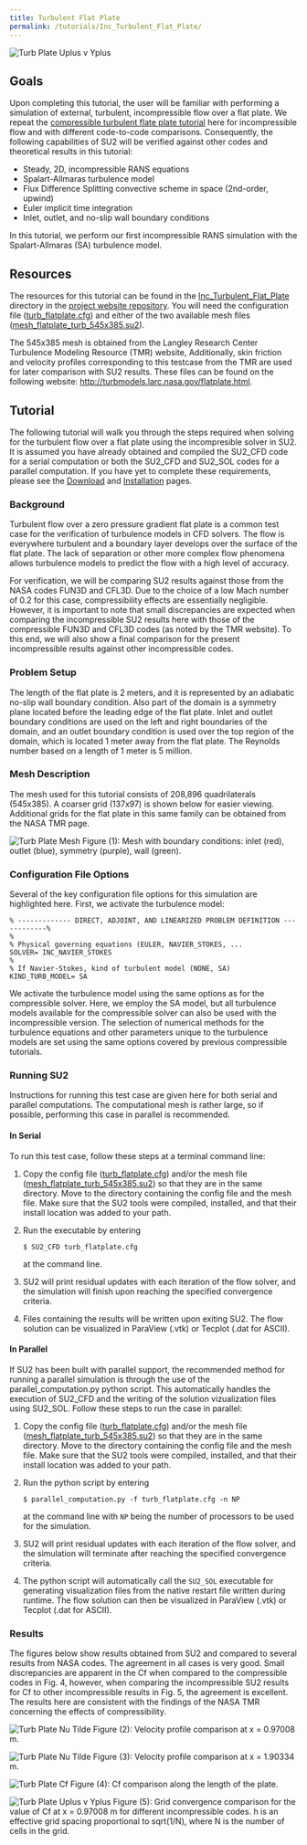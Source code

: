 ```yaml
---
title: Turbulent Flat Plate
permalink: /tutorials/Inc_Turbulent_Flat_Plate/
---
```


![Turb Plate Uplus v Yplus](../../Inc_Turbulent_Flat_Plate/images/turb_plate_v_x1p9.png)

## Goals

Upon completing this tutorial, the user will be familiar with performing a simulation of external, turbulent, incompressible flow over a flat plate. We repeat the [compressible turbulent flate plate tutorial](/tutorials/Turbulent_Flat_Plate/) here for incompressible flow and with different code-to-code comparisons. Consequently, the following capabilities of SU2 will be verified against other codes and theoretical results in this tutorial:
- Steady, 2D, incompressible RANS equations 
- Spalart-Allmaras turbulence model
- Flux Difference Splitting convective scheme in space (2nd-order, upwind)
- Euler implicit time integration
- Inlet, outlet, and no-slip wall boundary conditions

In this tutorial, we perform our first incompressible RANS simulation with the Spalart-Allmaras (SA) turbulence model.

## Resources

The resources for this tutorial can be found in the [Inc_Turbulent_Flat_Plate](https://github.com/su2code/su2code.github.io/tree/master/Inc_Turbulent_Flat_Plate) directory in the [project website repository](https://github.com/su2code/su2code.github.io). You will need the configuration file ([turb_flatplate.cfg](../../Inc_Turbulent_Flat_Plate/turb_flatplate.cfg)) and either of the two available mesh files ([mesh_flatplate_turb_545x385.su2](../../Inc_Turbulent_Flat_Plate/mesh_flatplate_turb_545x385.su2)). 

 The 545x385 mesh is obtained from the Langley Research Center Turbulence Modeling Resource (TMR) website, Additionally, skin friction and velocity profiles corresponding to this testcase from the TMR are used for later comparison with SU2 results. These files can be found on the following website: http://turbmodels.larc.nasa.gov/flatplate.html.

## Tutorial

The following tutorial will walk you through the steps required when solving for the turbulent flow over a flat plate using the incompresible solver in SU2. It is assumed you have already obtained and compiled the SU2_CFD code for a serial computation or both the SU2_CFD and SU2_SOL codes for a parallel computation. If you have yet to complete these requirements, please see the [Download](/docs/Download/) and [Installation](/docs/Installation/) pages.

### Background

Turbulent flow over a zero pressure gradient flat plate is a common test case for the verification of turbulence models in CFD solvers. The flow is everywhere turbulent and a boundary layer develops over the surface of the flat plate. The lack of separation or other more complex flow phenomena allows turbulence models to predict the flow with a high level of accuracy.

For verification, we will be comparing SU2 results against those from the NASA codes FUN3D and CFL3D. Due to the choice of a low Mach number of 0.2 for this case, compressibility effects are essentially negligible. However, it is important to note that small discrepancies are expected when comparing the incompressible SU2 results here with those of the compressible FUN3D and CFL3D codes (as noted by the TMR website). To this end, we will also show a final comparison for the present incompressible results against other incompressible codes.  

### Problem Setup

The length of the flat plate is 2 meters, and it is represented by an adiabatic no-slip wall boundary condition. Also part of the domain is a symmetry plane located before the leading edge of the flat plate. Inlet and outlet boundary conditions are used on the left and right boundaries of the domain, and an outlet boundary condition is used over the top region of the domain, which is located 1 meter away from the flat plate. The Reynolds number based on a length of 1 meter is 5 million. 

### Mesh Description

The mesh used for this tutorial consists of 208,896 quadrilaterals (545x385). A coarser grid (137x97) is shown below for easier viewing. Additional grids for the flat plate in this same family can be obtained from the NASA TMR page.

![Turb Plate Mesh](../../Inc_Turbulent_Flat_Plate/images/turb_plate_mesh_bcs.png)
Figure (1): Mesh with boundary conditions: inlet (red), outlet (blue), symmetry (purple), wall (green).

### Configuration File Options

Several of the key configuration file options for this simulation are highlighted here. First, we activate the turbulence model:

```
% ------------- DIRECT, ADJOINT, AND LINEARIZED PROBLEM DEFINITION ------------%
%
% Physical governing equations (EULER, NAVIER_STOKES, ...
SOLVER= INC_NAVIER_STOKES
%
% If Navier-Stokes, kind of turbulent model (NONE, SA)
KIND_TURB_MODEL= SA
```

We activate the turbulence model using the same options as for the compressible solver. Here, we employ the SA model, but all turbulence models available for the compressible solver can also be used with the incompressible version. The selection of numerical methods for the turbulence equations and other parameters unique to the turbulence models are set using the same options covered by previous compressible tutorials.


### Running SU2

Instructions for running this test case are given here for both serial and parallel computations. The computational mesh is rather large, so if possible, performing this case in parallel is recommended.

#### In Serial

To run this test case, follow these steps at a terminal command line:
 1. Copy the config file ([turb_flatplate.cfg](../../Inc_Turbulent_Flat_Plate/turb_flatplate.cfg)) and/or the mesh file ([mesh_flatplate_turb_545x385.su2](../../Inc_Turbulent_Flat_Plate/mesh_flatplate_turb_545x385.su2)) so that they are in the same directory. Move to the directory containing the config file and the mesh file. Make sure that the SU2 tools were compiled, installed, and that their install location was added to your path.
 2. Run the executable by entering 
 
     ```
     $ SU2_CFD turb_flatplate.cfg
     ```
     
     at the command line.
 3. SU2 will print residual updates with each iteration of the flow solver, and the simulation will finish upon reaching the specified convergence criteria.
 4. Files containing the results will be written upon exiting SU2. The flow solution can be visualized in ParaView (.vtk) or Tecplot (.dat for ASCII).

 #### In Parallel

If SU2 has been built with parallel support, the recommended method for running a parallel simulation is through the use of the parallel_computation.py python script. This automatically handles the execution of SU2_CFD and the writing of the solution vizualization files using SU2_SOL. Follow these steps to run the case in parallel:
1. Copy the config file ([turb_flatplate.cfg](../../Inc_Turbulent_Flat_Plate/turb_flatplate.cfg)) and/or the mesh file ([mesh_flatplate_turb_545x385.su2](../../Inc_Turbulent_Flat_Plate/mesh_flatplate_turb_545x385.su2)) so that they are in the same directory. Move to the directory containing the config file and the mesh file. Make sure that the SU2 tools were compiled, installed, and that their install location was added to your path.
 2. Run the python script by entering 
 
    ```
    $ parallel_computation.py -f turb_flatplate.cfg -n NP
    ```
     
    at the command line with `NP` being the number of processors to be used for the simulation.
 3. SU2 will print residual updates with each iteration of the flow solver, and the simulation will terminate after reaching the specified convergence criteria.
 4. The python script will automatically call the `SU2_SOL` executable for generating visualization files from the native restart file written during runtime. The flow solution can then be visualized in ParaView (.vtk) or Tecplot (.dat for ASCII).

### Results

The figures below show results obtained from SU2 and compared to several results from NASA codes. The agreement in all cases is very good. Small discrepancies are apparent in the Cf when compared to the compressible codes in Fig. 4, however, when comparing the incompressible SU2 results for Cf to other incompressible results in Fig. 5, the agreement is excellent. The results here are consistent with the findings of the NASA TMR concerning the effects of compressibility.

![Turb Plate Nu Tilde](../../Inc_Turbulent_Flat_Plate/images/turb_plate_v_x0p97.png)
Figure (2): Velocity profile comparison at x = 0.97008 m.

![Turb Plate Nu Tilde](../../Inc_Turbulent_Flat_Plate/images/turb_plate_v_x1p9.png)
Figure (3): Velocity profile comparison at x = 1.90334 m.

![Turb Plate Cf](../../Inc_Turbulent_Flat_Plate/images/turb_plate_cf.png)
Figure (4): Cf comparison along the length of the plate.

![Turb Plate Uplus v Yplus](../../Inc_Turbulent_Flat_Plate/images/turb_plate_cf_gridconv.png)
Figure (5): Grid convergence comparison for the value of Cf at x = 0.97008 m for different incompressible codes. h is an effective grid spacing proportional to sqrt(1/N), where N is the number of cells in the grid.
